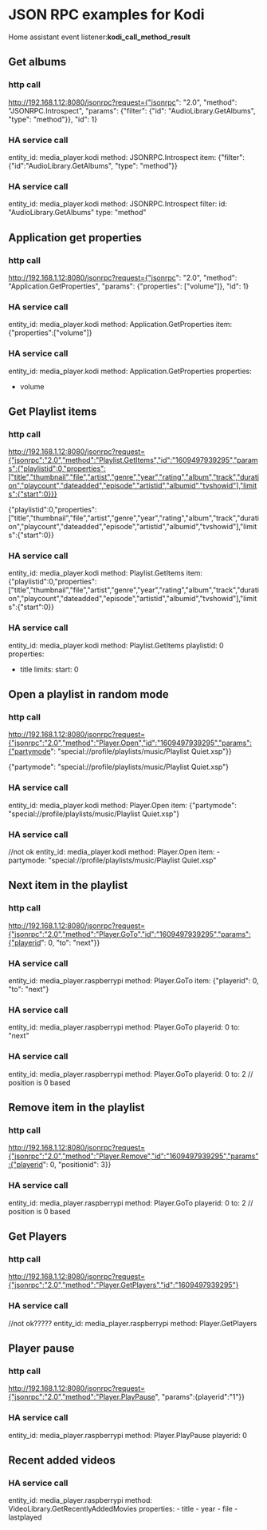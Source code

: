 # JSON RPC examples for Kodi

Home assistant event listener:**kodi_call_method_result**


## Get albums
### http call
http://192.168.1.12:8080/jsonrpc?request={"jsonrpc": "2.0", "method": "JSONRPC.Introspect", "params": {"filter": {"id": "AudioLibrary.GetAlbums", "type": "method"}}, "id": 1}

### HA service call
entity_id: media_player.kodi
method: JSONRPC.Introspect
item: {"filter":{"id":"AudioLibrary.GetAlbums", "type": "method"}}

### HA service call
entity_id: media_player.kodi
method: JSONRPC.Introspect
filter:
  id: "AudioLibrary.GetAlbums"
  type: "method"

## Application get properties
### http call
http://192.168.1.12:8080/jsonrpc?request={"jsonrpc": "2.0", "method": "Application.GetProperties", "params": {"properties": ["volume"]}, "id": 1}

### HA service call
entity_id: media_player.kodi
method: Application.GetProperties
item: {"properties":["volume"]}

### HA service call
entity_id: media_player.kodi
method: Application.GetProperties
properties:
  - volume

## Get Playlist items
### http call
http://192.168.1.12:8080/jsonrpc?request={"jsonrpc":"2.0","method":"Playlist.GetItems","id":"1609497939295","params":{"playlistid":0,"properties":["title","thumbnail","file","artist","genre","year","rating","album","track","duration","playcount","dateadded","episode","artistid","albumid","tvshowid"],"limits":{"start":0}}}

{"playlistid":0,"properties":["title","thumbnail","file","artist","genre","year","rating","album","track","duration","playcount","dateadded","episode","artistid","albumid","tvshowid"],"limits":{"start":0}}

### HA service call
entity_id: media_player.kodi
method: Playlist.GetItems
item: {"playlistid":0,"properties":["title","thumbnail","file","artist","genre","year","rating","album","track","duration","playcount","dateadded","episode","artistid","albumid","tvshowid"],"limits":{"start":0}}

### HA service call
entity_id: media_player.kodi
method: Playlist.GetItems
playlistid: 0
properties:
  - title
limits:
  start: 0

## Open a playlist in random mode
### http call
http://192.168.1.12:8080/jsonrpc?request={"jsonrpc":"2.0","method":"Player.Open","id":"1609497939295","params":{"partymode": "special://profile/playlists/music/Playlist Quiet.xsp"}}

{"partymode": "special://profile/playlists/music/Playlist Quiet.xsp"}

### HA service call
entity_id: media_player.kodi
method: Player.Open
item: {"partymode": "special://profile/playlists/music/Playlist Quiet.xsp"}

### HA service call
//not ok
entity_id: media_player.kodi
method: Player.Open
item:
	- partymode: "special://profile/playlists/music/Playlist Quiet.xsp"

## Next item in the playlist
### http call
http://192.168.1.12:8080/jsonrpc?request={"jsonrpc":"2.0","method":"Player.GoTo","id":"1609497939295","params":{"playerid": 0, "to": "next"}}

### HA service call
entity_id: media_player.raspberrypi
method: Player.GoTo
item: {"playerid": 0, "to": "next"}

### HA service call
entity_id: media_player.raspberrypi
method: Player.GoTo
playerid: 0
to: "next"

### HA service call
entity_id: media_player.raspberrypi
method: Player.GoTo
playerid: 0
to: 2 // position is 0 based

## Remove item in the playlist
### http call
http://192.168.1.12:8080/jsonrpc?request={"jsonrpc":"2.0","method":"Player.Remove","id":"1609497939295","params":{"playerid": 0, "positionid": 3}}

### HA service call
entity_id: media_player.raspberrypi
method: Player.GoTo
playerid: 0
to: 2 // position is 0 based

## Get Players
### http call
http://192.168.1.12:8080/jsonrpc?request={"jsonrpc":"2.0","method":"Player.GetPlayers","id":"1609497939295"} 

### HA service call
//not ok?????
entity_id: media_player.raspberrypi
method: Player.GetPlayers

## Player pause
### http call
http://192.168.1.12:8080/jsonrpc?request={"jsonrpc":"2.0","method":"Player.PlayPause", "params":{playerid":"1"}} 

### HA service call
entity_id: media_player.raspberrypi
method: Player.PlayPause
playerid: 0

## Recent added videos
### HA service call
entity_id: media_player.raspberrypi
method: VideoLibrary.GetRecentlyAddedMovies
properties: 
	- title
	- year
	- file
	- lastplayed
